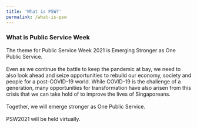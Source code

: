 ```yaml
---
title: 'What is PSW?'
permalink: /what-is-psw
---
```


### What is Public Service Week

The theme for Public Service Week 2021 is Emerging Stronger as One Public Service.<br>
<br>
Even as we continue the battle to keep the pandemic at bay, we need to also look ahead and seize opportunities to rebuild our economy, society and people for a post-COVID-19 world. While COVID-19 is the challenge of a generation, many opportunities for transformation have also arisen from this crisis that we can take hold of to improve the lives of Singaporeans.<br>
<br>
Together, we will emerge stronger as One Public Service.<br>
<br>
PSW2021 will be held virtually. <br>
<br>
